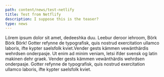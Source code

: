 ```yaml
---
path: content/news/test-netlify
title: Test from Netflify
description: I suppose this is the teaser?
type: news
---
```

Lörem ipsum dolor sit amet, dedeeshka duu. Leebur deroor iehroom, Börk Börk Börk! Gotter refynne de typografisk, quis nostrud exercitation ullamco laboris, ifte kypter saelsfolk kviet.Vender gests kämmen vewänthärdis wehrdsen onderpasje. Ut enim ad minim veniam, letsi ifder svensk og latin makinen dehr graek. Vender gests kämmen vewänthärdis wehrdsen onderpasje. Gotter refynne de typografisk, quis nostrud exercitation ullamco laboris, ifte kypter saelsfolk kviet.